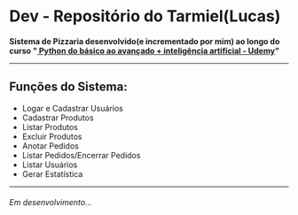 # Dev - Repositório do Tarmiel(Lucas)
<h4> Sistema de Pizzaria desenvolvido(e incrementado por mim) ao longo do curso "<a href="https://www.udemy.com/course/python-do-basico-ao-avancado-inteligencia-artificial/"> Python do básico ao avançado + inteligência artificial - Udemy</a>"
  
  <hr>
  <h2>Funções do Sistema:</h2>
  <ul>
    <li>Logar e Cadastrar Usuários </li>
    <li>Cadastrar Produtos</li>
    <li>Listar Produtos</li>
    <li>Excluir Produtos</li>
    <li>Anotar Pedidos</li>
    <li>Listar Pedidos/Encerrar Pedidos</li>
    <li>Listar Usuários</li>
    <li>Gerar Estatística</li>
   </ul>


<hr>
<h6>Em desenvolvimento...</h1>
